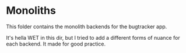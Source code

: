 # Monoliths

This folder contains the monolith backends for the bugtracker app.

It's hella WET in this dir, but I tried to add a different forms of nuance for each backend. It made for good practice.
